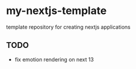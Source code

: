 # my-nextjs-template
template repository for creating nextjs applications

## TODO
- fix emotion rendering on next 13

